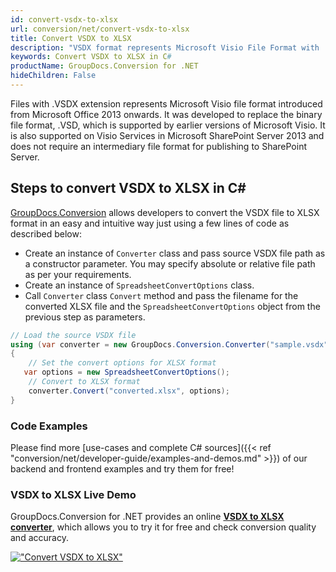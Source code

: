 ```yaml
---
id: convert-vsdx-to-xlsx
url: conversion/net/convert-vsdx-to-xlsx
title: Convert VSDX to XLSX
description: "VSDX format represents Microsoft Visio File Format with .vsdx extension. Learn how to convert VSDX to XLSX file programmatically in C# language using GroupDocs.Conversion for .NET library."
keywords: Convert VSDX to XLSX in C#
productName: GroupDocs.Conversion for .NET
hideChildren: False
---
```


Files with .VSDX extension represents Microsoft Visio file format introduced from Microsoft Office 2013 onwards. It was developed to replace the binary file format, .VSD, which is supported by earlier versions of Microsoft Visio. It is also supported on Visio Services in Microsoft SharePoint Server 2013 and does not require an intermediary file format for publishing to SharePoint Server.

## Steps to convert VSDX to XLSX in C#

[GroupDocs.Conversion](https://products.groupdocs.com/conversion/net) allows developers to convert the VSDX file to XLSX format in an easy and intuitive way just using a few lines of code as described below:

* Create an instance of `Converter` class and pass source VSDX file path as a constructor parameter. You may specify absolute or relative file path as per your requirements. 
* Create an instance of `SpreadsheetConvertOptions` class.
* Call `Converter` class `Convert` method and pass the filename for the converted XLSX file and the `SpreadsheetConvertOptions` object from the previous step as parameters.

```csharp
// Load the source VSDX file
using (var converter = new GroupDocs.Conversion.Converter("sample.vsdx"))
{
    // Set the convert options for XLSX format
   var options = new SpreadsheetConvertOptions();
    // Convert to XLSX format
    converter.Convert("converted.xlsx", options);
}
```

### Code Examples

Please find more [use-cases and complete C# sources]({{< ref "conversion/net/developer-guide/examples-and-demos.md" >}}) of our backend and frontend examples and try them for free!

### VSDX to XLSX Live Demo

GroupDocs.Conversion for .NET provides an online [**VSDX to XLSX converter**](https://products.groupdocs.app/conversion/vsdx-to-xlsx), which allows you to try it for free and check conversion quality and accuracy.

[!["Convert VSDX to XLSX"](conversion/net/images/convert-to-xlsx/convert-vsdx-to-xlsx.png)](https://products.groupdocs.app/conversion/vsdx-to-xlsx)